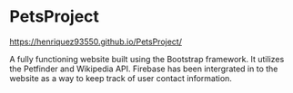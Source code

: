 # PetsProject

https://henriquez93550.github.io/PetsProject/

A fully functioning website built using the Bootstrap framework. It utilizes the Petfinder and Wikipedia API. Firebase has been intergrated in to the website as a way to keep track of user contact information. 
